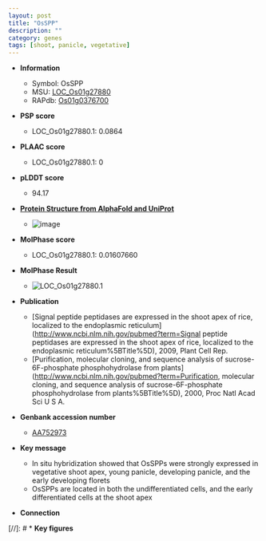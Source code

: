 ```yaml
---
layout: post
title: "OsSPP"
description: ""
category: genes
tags: [shoot, panicle, vegetative]
---
```


* **Information**  
    + Symbol: OsSPP  
    + MSU: [LOC_Os01g27880](http://rice.plantbiology.msu.edu/cgi-bin/ORF_infopage.cgi?orf=LOC_Os01g27880)  
    + RAPdb: [Os01g0376700](http://rapdb.dna.affrc.go.jp/viewer/gbrowse_details/irgsp1?name=Os01g0376700)  

* **PSP score**  
    + LOC_Os01g27880.1: 0.0864 

* **PLAAC score**  
    + LOC_Os01g27880.1: 0 

* **pLDDT score**
    + 94.17

* **[Protein Structure from AlphaFold and UniProt](https://www.uniprot.org/uniprotkb/Q94E75/entry#structure)**
    + ![image](https://ricepsp.github.io/images/Q9/AF-Q94E75-F1.png)

* **MolPhase score**
    + LOC_Os01g27880.1: 0.01607660

* **MolPhase Result**
    + ![LOC_Os01g27880.1](https://304243504.github.io/Pictures/LOC_Os01g/LOC_Os01g27880.1.png)

* **Publication**  
    + [Signal peptide peptidases are expressed in the shoot apex of rice, localized to the endoplasmic reticulum](http://www.ncbi.nlm.nih.gov/pubmed?term=Signal peptide peptidases are expressed in the shoot apex of rice, localized to the endoplasmic reticulum%5BTitle%5D), 2009, Plant Cell Rep.
    + [Purification, molecular cloning, and sequence analysis of sucrose-6F-phosphate phosphohydrolase from plants](http://www.ncbi.nlm.nih.gov/pubmed?term=Purification, molecular cloning, and sequence analysis of sucrose-6F-phosphate phosphohydrolase from plants%5BTitle%5D), 2000, Proc Natl Acad Sci U S A.

* **Genbank accession number**  
    + [AA752973](http://www.ncbi.nlm.nih.gov/nuccore/AA752973)

* **Key message**  
    + In situ hybridization showed that OsSPPs were strongly expressed in vegetative shoot apex, young panicle, developing panicle, and the early developing florets
    + OsSPPs are located in both the undifferentiated cells, and the early differentiated cells at the shoot apex

* **Connection**  

[//]: # * **Key figures**  


